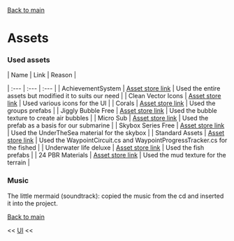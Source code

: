 [Back to main](/index.md)

# Assets

### Used assets

| Name | Link | Reason |

| :--- | :--- | :--- |
| AchievementSystem | [Asset store link](https://assetstore.unity.com/packages/tools/game-toolkits/achievement-system-151624) | Used the entire assets but modified it to suits our need |
| Clean Vector Icons | [Asset store link](https://assetstore.unity.com/packages/2d/gui/icons/clean-vector-icons-132084) | Used various icons for the UI |
| Corals | [Asset store link](https://assetstore.unity.com/packages/3d/vegetation/plants/corals-153595) | Used the groups prefabs |
| Jiggly Bubble Free | [Asset store link](https://assetstore.unity.com/packages/vfx/particles/environment/jiggly-bubble-free-61236) | Used the bubble texture to create air bubbles |
| Micro Sub | [Asset store link](https://assetstore.unity.com/packages/3d/vehicles/sea/micro-sub-77672) | Used the prefab as a basis for our submarine |
| Skybox Series Free | [Asset store link](https://assetstore.unity.com/packages/2d/textures-materials/sky/skybox-series-free-103633) | Used the UnderTheSea material for the skybox |
| Standard Assets | [Asset store link](https://assetstore.unity.com/publishers/1) | Used the WaypointCircuit.cs and WaypointProgressTracker.cs for the fished |
| Underwater life deluxe | [Asset store link](https://assetstore.unity.com/packages/3d/characters/animals/fish/underwater-life-deluxe-115733) | Used the fish prefabs |
| 24 PBR Materials | [Asset store link](https://assetstore.unity.com/packages/2d/textures-materials/24-pbr-materials-for-unity-5-51991) | Used the mud texture for the terrain |

### Music

The little mermaid (soundtrack): copied the music from the cd and inserted it into the project.

[Back to main](/index.md)

<< [UI](/UI.md) <<
